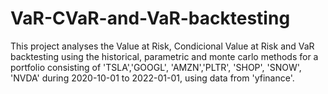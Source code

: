 # VaR-CVaR-and-VaR-backtesting

This project analyses the Value at Risk, Condicional Value at Risk and VaR backtesting using the historical, parametric and monte carlo methods for a portfolio consisting of 'TSLA','GOOGL', 'AMZN','PLTR', 'SHOP', 'SNOW', 'NVDA' during 2020-10-01 to 2022-01-01, using data from 'yfinance'.

